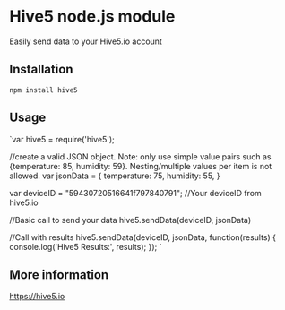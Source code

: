 Hive5 node.js module
=========

Easily send data to your Hive5.io account

## Installation

  `npm install hive5`

## Usage

`var hive5 = require('hive5');

//create a valid JSON object. Note: only use simple value pairs such as {temperature: 85, humidity: 59}. Nesting/multiple values per item is not allowed.
var jsonData = {
  temperature: 75,
  humidity: 55,
}

var deviceID = "59430720516641f797840791"; //Your deviceID from hive5.io

//Basic call to send your data
hive5.sendData(deviceID, jsonData)

//Call with results
hive5.sendData(deviceID, jsonData, function(results) {
  console.log('Hive5 Results:', results);
});
`

## More information

https://hive5.io
